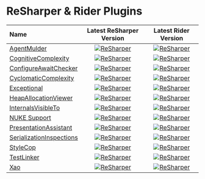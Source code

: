 # ReSharper & Rider Plugins

<!-- BEGIN: TABLE -->
| Name   | Latest ReSharper Version | Latest Rider Version |
|:-------|:------------------------:|:--------------------:|
| [AgentMulder](https://github.com/ERNICommunity/AgentMulder/) | [![ReSharper](https://img.shields.io/resharper/v/ERNI.AgentMulder.svg?label=)](https://resharper-plugins.jetbrains.com/packages/ERNI.AgentMulder) | [![ReSharper](https://img.shields.io/jetbrains/plugin/v/.svg?label=)](https://plugins.jetbrains.com/plugin/) |
| [CognitiveComplexity](https://github.com/matkoch/resharper-cognitivecomplexity/) | [![ReSharper](https://img.shields.io/resharper/v/ReSharperPlugin.CognitiveComplexity.svg?label=)](https://resharper-plugins.jetbrains.com/packages/ReSharperPlugin.CognitiveComplexity) | [![ReSharper](https://img.shields.io/jetbrains/plugin/v/12024-cognitivecomplexity.svg?label=)](https://plugins.jetbrains.com/plugin/12024-cognitivecomplexity) |
| [ConfigureAwaitChecker](https://github.com/aelij/ConfigureAwaitChecker/) | [![ReSharper](https://img.shields.io/resharper/v/ConfigureAwaitChecker.v9.svg?label=)](https://resharper-plugins.jetbrains.com/packages/ConfigureAwaitChecker.v9) | [![ReSharper](https://img.shields.io/jetbrains/plugin/v/10948-configureawait-checker.svg?label=)](https://plugins.jetbrains.com/plugin/10948-configureawait-checker) |
| [CyclomaticComplexity](https://github.com/JetBrains/resharper-cyclomatic-complexity/) | [![ReSharper](https://img.shields.io/resharper/v/PowerToys.CyclomaticComplexity.svg?label=)](https://resharper-plugins.jetbrains.com/packages/PowerToys.CyclomaticComplexity) | [![ReSharper](https://img.shields.io/jetbrains/plugin/v/10395-cyclomatic-complexity.svg?label=)](https://plugins.jetbrains.com/plugin/10395-cyclomatic-complexity) |
| [Exceptional](https://github.com/CSharpAnalyzers/ExceptionalReSharper/) | [![ReSharper](https://img.shields.io/resharper/v/ExceptionalDevs.Exceptional.svg?label=)](https://resharper-plugins.jetbrains.com/packages/ExceptionalDevs.Exceptional) | [![ReSharper](https://img.shields.io/jetbrains/plugin/v/.svg?label=)](https://plugins.jetbrains.com/plugin/) |
| [HeapAllocationViewer](https://github.com/citizenmatt/resharper-heapview/) | [![ReSharper](https://img.shields.io/resharper/v/ReSharperPlugin.HeapView.svg?label=)](https://resharper-plugins.jetbrains.com/packages/ReSharperPlugin.HeapView) | [![ReSharper](https://img.shields.io/jetbrains/plugin/v/9223-heap-allocations-viewer.svg?label=)](https://plugins.jetbrains.com/plugin/9223-heap-allocations-viewer) |
| [InternalsVisibleTo](https://github.com/hmemcpy/ReSharper.InternalsVisibleTo/) | [![ReSharper](https://img.shields.io/resharper/v/ReSharper.InternalsVisibleTo.svg?label=)](https://resharper-plugins.jetbrains.com/packages/ReSharper.InternalsVisibleTo) | [![ReSharper](https://img.shields.io/jetbrains/plugin/v/.svg?label=)](https://plugins.jetbrains.com/plugin/) |
| [NUKE Support](https://github.com/nuke-build/resharper) | [![ReSharper](https://img.shields.io/resharper/v/ReSharper.Nuke.svg?label=)](https://resharper-plugins.jetbrains.com/packages/ReSharper.Nuke) | [![ReSharper](https://img.shields.io/jetbrains/plugin/v/10803-nuke-support.svg?label=)](https://plugins.jetbrains.com/plugin/10803-nuke-support) |
| [PresentationAssistant](https://github.com/JetBrains/resharper-presentation-assistant/) | [![ReSharper](https://img.shields.io/resharper/v/JetBrains.PresentationAssistant.svg?label=)](https://resharper-plugins.jetbrains.com/packages/JetBrains.PresentationAssistant) | [![ReSharper](https://img.shields.io/jetbrains/plugin/v/.svg?label=)](https://plugins.jetbrains.com/plugin/) |
| [SerializationInspections](https://github.com/matkoch/SerializationInspections/) | [![ReSharper](https://img.shields.io/resharper/v/ReSharper.SerializationInspections.svg?label=)](https://resharper-plugins.jetbrains.com/packages/ReSharper.SerializationInspections) | [![ReSharper](https://img.shields.io/jetbrains/plugin/v/.svg?label=)](https://plugins.jetbrains.com/plugin/) |
| [StyleCop](https://github.com/StyleCop/StyleCop.ReSharper/) | [![ReSharper](https://img.shields.io/resharper/v/StyleCop.StyleCop.svg?label=)](https://resharper-plugins.jetbrains.com/packages/StyleCop.StyleCop) | [![ReSharper](https://img.shields.io/jetbrains/plugin/v/.svg?label=)](https://plugins.jetbrains.com/plugin/) |
| [TestLinker](https://github.com/matkoch/TestLinker/) | [![ReSharper](https://img.shields.io/resharper/v/ReSharper.TestLinker.svg?label=)](https://resharper-plugins.jetbrains.com/packages/ReSharper.TestLinker) | [![ReSharper](https://img.shields.io/jetbrains/plugin/v/12022-testlinker.svg?label=)](https://plugins.jetbrains.com/plugin/12022-testlinker) |
| [Xao](https://github.com/hmemcpy/ReSharper.Xao/) | [![ReSharper](https://img.shields.io/resharper/v/ReSharper.Xao.svg?label=)](https://resharper-plugins.jetbrains.com/packages/ReSharper.Xao) | [![ReSharper](https://img.shields.io/jetbrains/plugin/v/12816-xao.svg?label=)](https://plugins.jetbrains.com/plugin/12816-xao) |
<!-- END: TABLE -->

